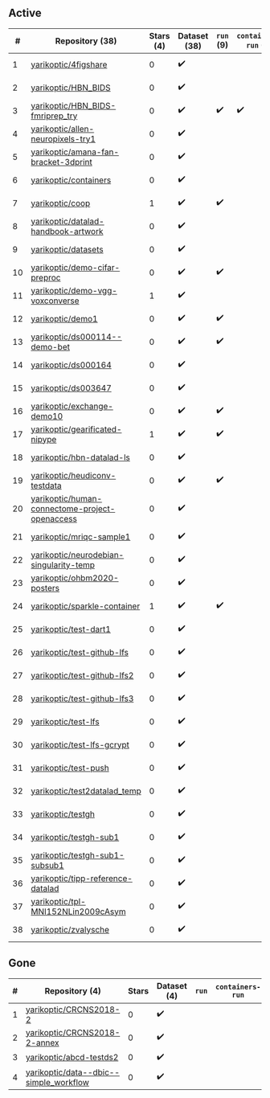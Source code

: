 ## Active
| # | Repository (38) | Stars (4) | Dataset (38) | `run` (9) | `containers-run` (1) | Last Modified |
| --- | --- | --- | --- | --- | --- | --- |
| 1 | [yarikoptic/4figshare](https://github.com/yarikoptic/4figshare) | 0 | :heavy_check_mark: |  |  | 2019-01-10 19:56:12+00:00 |
| 2 | [yarikoptic/HBN_BIDS](https://github.com/yarikoptic/HBN_BIDS) | 0 | :heavy_check_mark: |  |  | 2021-08-20 15:00:40+00:00 |
| 3 | [yarikoptic/HBN_BIDS-fmriprep_try](https://github.com/yarikoptic/HBN_BIDS-fmriprep_try) | 0 | :heavy_check_mark: | :heavy_check_mark: | :heavy_check_mark: | 2022-08-01 18:54:36+00:00 |
| 4 | [yarikoptic/allen-neuropixels-try1](https://github.com/yarikoptic/allen-neuropixels-try1) | 0 | :heavy_check_mark: |  |  | 2019-11-14 19:46:47+00:00 |
| 5 | [yarikoptic/amana-fan-bracket-3dprint](https://github.com/yarikoptic/amana-fan-bracket-3dprint) | 0 | :heavy_check_mark: |  |  | 2021-08-16 13:55:16+00:00 |
| 6 | [yarikoptic/containers](https://github.com/yarikoptic/containers) | 0 | :heavy_check_mark: |  |  | 2023-03-24 19:25:57+00:00 |
| 7 | [yarikoptic/coop](https://github.com/yarikoptic/coop) | 1 | :heavy_check_mark: | :heavy_check_mark: |  | 2023-01-31 13:49:06+00:00 |
| 8 | [yarikoptic/datalad-handbook-artwork](https://github.com/yarikoptic/datalad-handbook-artwork) | 0 | :heavy_check_mark: |  |  | 2019-12-14 05:33:49+00:00 |
| 9 | [yarikoptic/datasets](https://github.com/yarikoptic/datasets) | 0 | :heavy_check_mark: |  |  | 2018-10-18 04:18:57+00:00 |
| 10 | [yarikoptic/demo-cifar-preproc](https://github.com/yarikoptic/demo-cifar-preproc) | 0 | :heavy_check_mark: | :heavy_check_mark: |  | 2019-03-25 19:12:06+00:00 |
| 11 | [yarikoptic/demo-vgg-voxconverse](https://github.com/yarikoptic/demo-vgg-voxconverse) | 1 | :heavy_check_mark: |  |  | 2021-08-12 14:22:27+00:00 |
| 12 | [yarikoptic/demo1](https://github.com/yarikoptic/demo1) | 0 | :heavy_check_mark: | :heavy_check_mark: |  | 2020-02-06 19:02:57+00:00 |
| 13 | [yarikoptic/ds000114--demo-bet](https://github.com/yarikoptic/ds000114--demo-bet) | 0 | :heavy_check_mark: | :heavy_check_mark: |  | 2017-09-07 15:13:14+00:00 |
| 14 | [yarikoptic/ds000164](https://github.com/yarikoptic/ds000164) | 0 | :heavy_check_mark: |  |  | 2019-08-07 19:30:02+00:00 |
| 15 | [yarikoptic/ds003647](https://github.com/yarikoptic/ds003647) | 0 | :heavy_check_mark: |  |  | 2021-05-07 09:37:42+00:00 |
| 16 | [yarikoptic/exchange-demo10](https://github.com/yarikoptic/exchange-demo10) | 0 | :heavy_check_mark: | :heavy_check_mark: |  | 2017-09-06 20:24:54+00:00 |
| 17 | [yarikoptic/gearificated-nipype](https://github.com/yarikoptic/gearificated-nipype) | 1 | :heavy_check_mark: | :heavy_check_mark: |  | 2019-01-25 03:40:22+00:00 |
| 18 | [yarikoptic/hbn-datalad-ls](https://github.com/yarikoptic/hbn-datalad-ls) | 0 | :heavy_check_mark: |  |  | 2020-08-03 14:03:38+00:00 |
| 19 | [yarikoptic/heudiconv-testdata](https://github.com/yarikoptic/heudiconv-testdata) | 0 | :heavy_check_mark: | :heavy_check_mark: |  | 2020-05-06 21:57:24+00:00 |
| 20 | [yarikoptic/human-connectome-project-openaccess](https://github.com/yarikoptic/human-connectome-project-openaccess) | 0 | :heavy_check_mark: |  |  | 2020-02-14 03:32:21+00:00 |
| 21 | [yarikoptic/mriqc-sample1](https://github.com/yarikoptic/mriqc-sample1) | 0 | :heavy_check_mark: |  |  | 2020-07-22 02:05:13+00:00 |
| 22 | [yarikoptic/neurodebian-singularity-temp](https://github.com/yarikoptic/neurodebian-singularity-temp) | 0 | :heavy_check_mark: |  |  | 2017-08-19 04:04:32+00:00 |
| 23 | [yarikoptic/ohbm2020-posters](https://github.com/yarikoptic/ohbm2020-posters) | 0 | :heavy_check_mark: |  |  | 2020-07-01 15:17:09+00:00 |
| 24 | [yarikoptic/sparkle-container](https://github.com/yarikoptic/sparkle-container) | 1 | :heavy_check_mark: | :heavy_check_mark: |  | 2021-05-13 21:34:13+00:00 |
| 25 | [yarikoptic/test-dart1](https://github.com/yarikoptic/test-dart1) | 0 | :heavy_check_mark: |  |  | 2017-07-27 20:05:42+00:00 |
| 26 | [yarikoptic/test-github-lfs](https://github.com/yarikoptic/test-github-lfs) | 0 | :heavy_check_mark: |  |  | 2020-02-26 01:24:27+00:00 |
| 27 | [yarikoptic/test-github-lfs2](https://github.com/yarikoptic/test-github-lfs2) | 0 | :heavy_check_mark: |  |  | 2020-02-26 01:40:39+00:00 |
| 28 | [yarikoptic/test-github-lfs3](https://github.com/yarikoptic/test-github-lfs3) | 0 | :heavy_check_mark: |  |  | 2020-02-26 01:49:56+00:00 |
| 29 | [yarikoptic/test-lfs](https://github.com/yarikoptic/test-lfs) | 0 | :heavy_check_mark: |  |  | 2020-05-13 03:52:49+00:00 |
| 30 | [yarikoptic/test-lfs-gcrypt](https://github.com/yarikoptic/test-lfs-gcrypt) | 0 | :heavy_check_mark: |  |  | 2020-05-14 03:43:55+00:00 |
| 31 | [yarikoptic/test-push](https://github.com/yarikoptic/test-push) | 0 | :heavy_check_mark: |  |  | 2022-06-07 14:57:29+00:00 |
| 32 | [yarikoptic/test2datalad_temp](https://github.com/yarikoptic/test2datalad_temp) | 0 | :heavy_check_mark: |  |  | 2017-09-20 04:04:37+00:00 |
| 33 | [yarikoptic/testgh](https://github.com/yarikoptic/testgh) | 0 | :heavy_check_mark: |  |  | 2021-06-03 16:06:53+00:00 |
| 34 | [yarikoptic/testgh-sub1](https://github.com/yarikoptic/testgh-sub1) | 0 | :heavy_check_mark: |  |  | 2021-06-03 16:06:46+00:00 |
| 35 | [yarikoptic/testgh-sub1-subsub1](https://github.com/yarikoptic/testgh-sub1-subsub1) | 0 | :heavy_check_mark: |  |  | 2021-06-03 16:06:40+00:00 |
| 36 | [yarikoptic/tipp-reference-datalad](https://github.com/yarikoptic/tipp-reference-datalad) | 0 | :heavy_check_mark: |  |  | 2020-10-08 14:27:47+00:00 |
| 37 | [yarikoptic/tpl-MNI152NLin2009cAsym](https://github.com/yarikoptic/tpl-MNI152NLin2009cAsym) | 0 | :heavy_check_mark: |  |  | 2018-10-17 19:31:36+00:00 |
| 38 | [yarikoptic/zvalysche](https://github.com/yarikoptic/zvalysche) | 0 | :heavy_check_mark: |  |  | 2022-05-27 22:22:17+00:00 |

## Gone
| # | Repository (4) | Stars | Dataset (4) | `run` | `containers-run` | Last Modified |
| --- | --- | --- | --- | --- | --- | --- |
| 1 | [yarikoptic/CRCNS2018-2](https://github.com/yarikoptic/CRCNS2018-2) | 0 | :heavy_check_mark: |  |  | — |
| 2 | [yarikoptic/CRCNS2018-2-annex](https://github.com/yarikoptic/CRCNS2018-2-annex) | 0 | :heavy_check_mark: |  |  | — |
| 3 | [yarikoptic/abcd-testds2](https://github.com/yarikoptic/abcd-testds2) | 0 | :heavy_check_mark: |  |  | — |
| 4 | [yarikoptic/data--dbic--simple_workflow](https://github.com/yarikoptic/data--dbic--simple_workflow) | 0 | :heavy_check_mark: |  |  | — |
